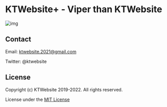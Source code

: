 # KTWebsite+ - Viper than KTWebsite

![img](https://user-images.githubusercontent.com/92613027/175095654-11da2e0e-31bc-4209-955b-7fab76cffb34.png)

## Contact

Email: ktwebsite.2021@gmail.com

Twitter: @ktwebsite

## License
Copyright (c) KTWebsite 2019-2022. All rights reserved.

License under the [MIT License](LICENSE.txt)